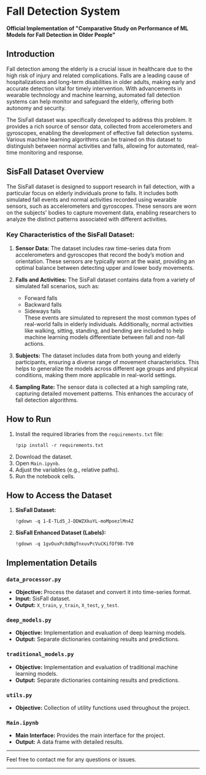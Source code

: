 # Fall Detection System

**Official Implementation of "Comparative Study on Performance of ML Models for Fall Detection in Older People"**

## Introduction
Fall detection among the elderly is a crucial issue in healthcare due to the high risk of injury and related complications. Falls are a leading cause of hospitalizations and long-term disabilities in older adults, making early and accurate detection vital for timely intervention. With advancements in wearable technology and machine learning, automated fall detection systems can help monitor and safeguard the elderly, offering both autonomy and security.

The SisFall dataset was specifically developed to address this problem. It provides a rich source of sensor data, collected from accelerometers and gyroscopes, enabling the development of effective fall detection systems. Various machine learning algorithms can be trained on this dataset to distinguish between normal activities and falls, allowing for automated, real-time monitoring and response.

## SisFall Dataset Overview
The SisFall dataset is designed to support research in fall detection, with a particular focus on elderly individuals prone to falls. It includes both simulated fall events and normal activities recorded using wearable sensors, such as accelerometers and gyroscopes. These sensors are worn on the subjects' bodies to capture movement data, enabling researchers to analyze the distinct patterns associated with different activities.

### Key Characteristics of the SisFall Dataset:

1. **Sensor Data:** The dataset includes raw time-series data from accelerometers and gyroscopes that record the body’s motion and orientation. These sensors are typically worn at the waist, providing an optimal balance between detecting upper and lower body movements.

2. **Falls and Activities:** The SisFall dataset contains data from a variety of simulated fall scenarios, such as:
   * Forward falls
   * Backward falls
   * Sideways falls  
   These events are simulated to represent the most common types of real-world falls in elderly individuals. Additionally, normal activities like walking, sitting, standing, and bending are included to help machine learning models differentiate between fall and non-fall actions.

3. **Subjects:** The dataset includes data from both young and elderly participants, ensuring a diverse range of movement characteristics. This helps to generalize the models across different age groups and physical conditions, making them more applicable in real-world settings.

4. **Sampling Rate:** The sensor data is collected at a high sampling rate, capturing detailed movement patterns. This enhances the accuracy of fall detection algorithms.

## How to Run

1. Install the required libraries from the `requirements.txt` file:
   ```
   !pip install -r requirements.txt
   ```
2. Download the dataset.
3. Open `Main.ipynb`.
4. Adjust the variables (e.g., relative paths).
5. Run the notebook cells.

## How to Access the Dataset

1. **SisFall Dataset:**
   ```
   !gdown -q 1-E-TLd5_J-DDWZXkuYL-moMpoezlMn4Z
   ```
2. **SisFall Enhanced Dataset (Labels):**
   ```
   !gdown -q 1gvOuxPc8dNgTnxuvPcVuCKifOf98-TV0
   ```

## Implementation Details

### `data_processor.py`
* **Objective:** Process the dataset and convert it into time-series format.
* **Input:** SisFall dataset.
* **Output:** `X_train`, `y_train`, `X_test`, `y_test`.

### `deep_models.py`
* **Objective:** Implementation and evaluation of deep learning models.
* **Output:** Separate dictionaries containing results and predictions.

### `traditional_models.py`
* **Objective:** Implementation and evaluation of traditional machine learning models.
* **Output:** Separate dictionaries containing results and predictions.

### `utils.py`
* **Objective:** Collection of utility functions used throughout the project.

### `Main.ipynb`
* **Main Interface:** Provides the main interface for the project.
* **Output:** A data frame with detailed results.

---

Feel free to contact me for any questions or issues.

--- 
